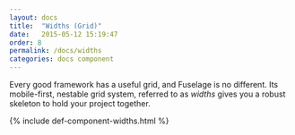 ```yaml
---
layout: docs
title:  "Widths (Grid)"
date:   2015-05-12 15:19:47
order: 8
permalink: /docs/widths
categories: docs component
---
```


Every good framework has a useful grid, and Fuselage is no different. Its mobile-first, nestable grid system, referred to as *widths* gives you a robust skeleton to hold your project together.

{% include def-component-widths.html %}